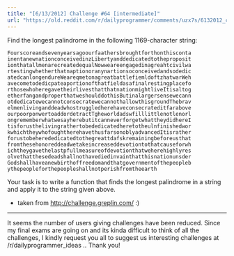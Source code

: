 ```yaml
---
title: "[6/13/2012] Challenge #64 [intermediate]"
url: "https://old.reddit.com/r/dailyprogrammer/comments/uzx7s/6132012_challenge_64_intermediate/"
---
```


Find the longest palindrome in the following 1169-character string:


`Fourscoreandsevenyearsagoourfaathersbroughtforthonthisconta`
`inentanewnationconceivedinzLibertyanddedicatedtotheproposit`
`ionthatallmenarecreatedequalNowweareengagedinagreahtcivilwa`
`rtestingwhetherthatnaptionoranynartionsoconceivedandsodedic`
`atedcanlongendureWeareqmetonagreatbattlefiemldoftzhatwarWeh`
`avecometodedicpateaportionofthatfieldasafinalrestingplacefo`
`rthosewhoheregavetheirlivesthatthatnationmightliveItisaltog`
`etherfangandproperthatweshoulddothisButinalargersensewecann`
`otdedicatewecannotconsecratewecannothallowthisgroundThebrav`
`elmenlivinganddeadwhostruggledherehaveconsecrateditfarabove`
`ourpoorponwertoaddordetractTgheworldadswfilllittlenotlenorl`
`ongrememberwhatwesayherebutitcanneverforgetwhattheydidhereI`
`tisforusthelivingrathertobededicatedheretotheulnfinishedwor`
`kwhichtheywhofoughtherehavethusfarsonoblyadvancedItisrather`
`forustobeherededicatedtothegreattdafskremainingbeforeusthat`
`fromthesehonoreddeadwetakeincreaseddevotiontothatcauseforwh`
`ichtheygavethelastpfullmeasureofdevotionthatweherehighlyres`
`olvethatthesedeadshallnothavediedinvainthatthisnationunsder`
`Godshallhaveanewbirthoffreedomandthatgovernmentofthepeopleb`
`ythepeopleforthepeopleshallnotperishfromtheearth`

Your task is to write a function that finds the longest palindrome in a string and apply it to the string given above.

* taken from http://challenge.greplin.com/ :)

_____________________________________________________

It seems the number of users giving challenges have been reduced. Since my final exams are going on and its kinda difficult to think of all the challenges, I kindly request you all to suggest us interesting challenges at /r/dailyprogrammer_ideas .. Thank you!

